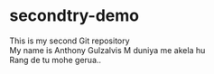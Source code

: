 # secondtry-demo
This is my second Git repository
<br>
My name is Anthony Gulzalvis
M duniya me akela hu
<br>
Rang de tu mohe gerua..
